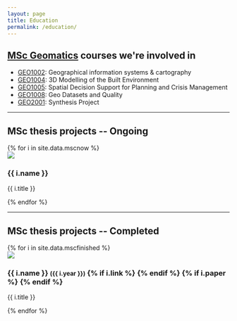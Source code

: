 ```yaml
---
layout: page
title: Education
permalink: /education/
---
```


## [MSc Geomatics](http://www.geomatics.tudelft.nl) courses we're involved in

  * [GEO1002](http://www.studiegids.tudelft.nl/a101_displayCourse.do?course_id=28151): Geographical information systems & cartography
  * [GEO1004](http://www.studiegids.tudelft.nl/a101_displayCourse.do?course_id=28153): 3D Modelling of the Built Environment
  * [GEO1005](http://www.studiegids.tudelft.nl/a101_displayCourse.do?course_id=28154): Spatial Decision Support for Planning and Crisis Management
  * [GEO1008](http://www.studiegids.tudelft.nl/a101_displayCourse.do?course_id=28157): Geo Datasets and Quality
  * [GEO2001](http://www.studiegids.tudelft.nl/a101_displayCourse.do?course_id=30706): Synthesis Project

- - -

## MSc thesis projects -- Ongoing

<div class="row">
{% for i in site.data.mscnow %}
  <div class="col-sm-6 col-md-4">
    <div class="thumbnail">
      <img src="{{ "/img/msc/" | append: i.image | prepend: site.baseurl }}"/>
      <div class="caption">
        <h3>{{ i.name }}</h3>
        <p>{{ i.title }}</p>
      </div>
    </div>
  </div>
{% endfor %}
</div>

- - -

## MSc thesis projects -- Completed

<div class="row">
{% for i in site.data.mscfinished %}
  <div class="col-sm-6 col-md-4">
    <div class="thumbnail">
      <a href="{{ i.link }}"><img src="{{ "/img/msc/" | append: i.image | prepend: site.baseurl }}"/></a>
      <div class="caption">
        <h3>
          {{ i.name }} 
          <small>({{ i.year }})</small>
        {% if i.link %}
          <small><a href="{{ i.link }}"><i class="fa fa-file-pdf-o"></i></a></small>
        {% endif %}
        {% if i.paper %}
          <small><a href="{{ i.paper }}"><i class="fa fa-file-pdf-o"></i></a></small>
        {% endif %}
        </h3>
        <p>{{ i.title }}</p>
      </div>
    </div>
  </div>
{% endfor %}
</div>


